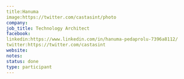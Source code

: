 ```yaml
---
title:Hanuma
image:https://twitter.com/castasint/photo
company:
job_title: Technology Architect
facebook:
linkedin:https://www.linkedin.com/in/hanuma-pedaprolu-7396a8112/
twitter:https://twitter.com/castasint
website:
notes:
status: done
type: participant
---
```


<!-- put more details about participant here -->
